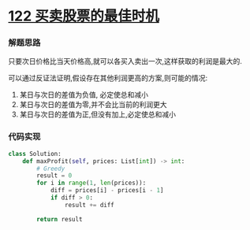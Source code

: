 # [122 买卖股票的最佳时机](https://leetcode.cn/problems/best-time-to-buy-and-sell-stock-ii/)

### 解题思路

只要次日价格比当天价格高,就可以各买入卖出一次,这样获取的利润是最大的.

可以通过反证法证明,假设存在其他利润更高的方案,则可能的情况:

1. 某日与次日的差值为负值, 必定使总和减小
2. 某日与次日的差值为零,并不会比当前的利润更大
3. 某日与次日的差值为正,但没有加上,必定使总和减小

### 代码实现

```python
class Solution:
    def maxProfit(self, prices: List[int]) -> int:
        # Greedy
        result = 0
        for i in range(1, len(prices)):
            diff = prices[i] - prices[i - 1]
            if diff > 0:
                result += diff

        return result

```

